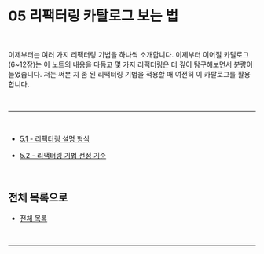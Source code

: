 # 05 리팩터링 카탈로그 보는 법

<br>

이제부터는 여러 가지 리팩터링 기법을 하나씩 소개합니다. 이제부터 이어질 카탈로그(6~12장)는 이 노트의 내용을 다듬고 몇 가지 리팩터링은 더 깊이 탐구해보면서 분량이 늘었습니다. 저는 써본 지 좀 된 리팩터링 기법을 적용할 때 여전히 이 카탈로그를 활용합니다.

<br>

---

<br>

- [5.1 - 리팩터링 설명 형식](https://github.com/Esoolgnah/Summary_of_Refactoring_2nd_Edition/blob/main/Notes/05_리팩터링_카탈로그_보는_법/05_01_리팩터링_설명_형식.md)

- [5.2 - 리팩터링 기법 선정 기준](https://github.com/Esoolgnah/Summary_of_Refactoring_2nd_Edition/blob/main/Notes/05_리팩터링_카탈로그_보는_법/05_02_리팩터링_기법_선정_기준.md)

<br>

## 전체 목록으로

- [전체 목록](https://github.com/Esoolgnah/Summary_of_Refactoring_2nd_Edition/blob/main/README.md)

<br>

---
